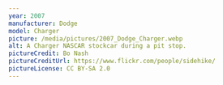 ```yaml
---
year: 2007
manufacturer: Dodge
model: Charger
picture: /media/pictures/2007_Dodge_Charger.webp
alt: A Charger NASCAR stockcar during a pit stop.
pictureCredit: Bo Nash
pictureCreditUrl: https://www.flickr.com/people/sidehike/
pictureLicense: CC BY-SA 2.0
---
```

